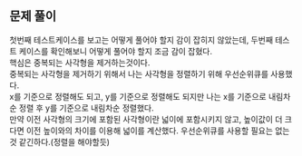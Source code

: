 ## 문제 풀이
첫번째 테스트케이스를 보고는 어떻게 풀어야 할지 감이 잡히지 않았는데, 두번째 테스트 케이스를 확인해보니 어떻게 풀어야 할지 조금 감이 잡혔다.   
핵심은 중복되는 사각형을 제거하는것이다.   
중복되는 사각형을 제거하기 위해서 나는 사각형을 정렬하기 위해 우선순위큐를 사용했다.   
x를 기준으로 정렬해도 되고, y를 기준으로 정렬해도 되지만 나는 x를 기준으로 내림차순 정렬 후 y를 기준으로 내림차순 정렬했다.   
만약 이전 사각형의 크기에 포함된 사각형이란 넓이에 포함시키지 않고, 높이값이 더 크다면 이전 높이와의 차이를 이용해 넓이를 계산했다.
우선순위큐를 사용할 필요는 없는것 같긴하다.(정렬을 해야할듯)